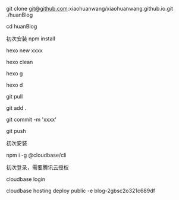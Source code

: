git clone git@github.com:xiaohuanwang/xiaohuanwang.github.io.git ./huanBlog

cd huanBlog

初次安装 npm install

hexo new xxxx

hexo clean

hexo g

hexo d

git pull

git add .

git commit -m 'xxxx'

git push

初次安装 

 npm i -g @cloudbase/cli

初次登录，需要腾讯云授权

cloudbase login

cloudbase hosting deploy public -e blog-2gbsc2o321c689df

